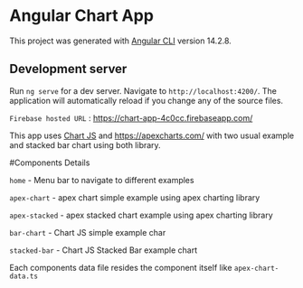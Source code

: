 # Angular Chart App

This project was generated with [Angular CLI](https://github.com/angular/angular-cli) version 14.2.8.

## Development server

Run `ng serve` for a dev server. Navigate to `http://localhost:4200/`. The application will automatically reload if you change any of the source files.

`Firebase hosted URL` : https://chart-app-4c0cc.firebaseapp.com/

This app uses [Chart JS](https://www.chartjs.org/) and  https://apexcharts.com/ with two usual example and stacked bar chart using both library.


#Components Details

`home` - Menu bar to navigate to different examples

`apex-chart` - apex chart simple example using apex charting library

`apex-stacked` - apex stacked chart example using apex charting library

`bar-chart` - Chart JS simple example char

`stacked-bar` - Chart JS Stacked Bar example chart

Each components data file resides the component itself like `apex-chart-data.ts`





